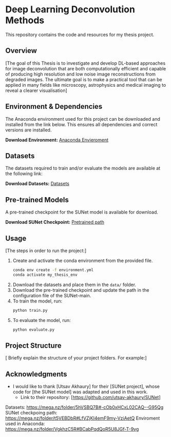 # Deep Learning Deconvolution Methods

This repository contains the code and resources for my thesis project.

## Overview

[The goal of this Thesis is to investigate and develop DL-based approaches for image deconvolution that are both computationally efficient and capable of producing high resolution and low noise image reconstructions from degraded images. The ultimate goal is to make a practical tool that can be applied in many fields like microscopy, astrophysics and medical imaging to reveal a clearer visualisation]


## Environment & Dependencies

The Anaconda environment used for this project can be downloaded and installed from the link below. This ensures all dependencies and correct versions are installed.

**Download Environment:** [Anaconda Envieroment](https://mega.nz/folder/VgkhzC5R#BCabPqdQoR5U8JGf-T-9vg)

## Datasets

The datasets required to train and/or evaluate the models are available at the following link:

**Download Datasets:** [Datasets](https://mega.nz/folder/5hVSBQ7B#-cOb0xHCxL02CAQ--G95Qg)

## Pre-trained Models

A pre-trained checkpoint for the SUNet model is available for download.

**Download SUNet Checkpoint:** [Pretrained path](https://mega.nz/folder/t5VEBDbR#LfVZjKI4emF9my-VziAetQ)

## Usage

[The steps in order to run the project:]
1.  Create and activate the conda environment from the provided file.
    ```bash
    conda env create -f environment.yml
    conda activate my_thesis_env
    ```
2.  Download the datasets and place them in the `data/` folder.
3.  Download the pre-trained checkpoint and update the path in the configuration file of the SUNet-main.
4.  To train the model, run:
    ```bash
    python train.py
    ```
5.  To evaluate the model, run:
    ```bash
    python evaluate.py
    ```


## Project Structure

[ Briefly explain the structure of your project folders.
For example:]


## Acknowledgments

- I would like to thank [Utsav Akhaury] for their [SUNet project], whose code for [the SUNet model] was adapted and used in this work.
  - Link to their repository: [https://github.com/utsav-akhaury/SUNet]



Datasets: https://mega.nz/folder/5hVSBQ7B#-cOb0xHCxL02CAQ--G95Qg
SUNet checkpoing path: https://mega.nz/folder/t5VEBDbR#LfVZjKI4emF9my-VziAetQ
Enviroment used in Anaconda: https://mega.nz/folder/VgkhzC5R#BCabPqdQoR5U8JGf-T-9vg